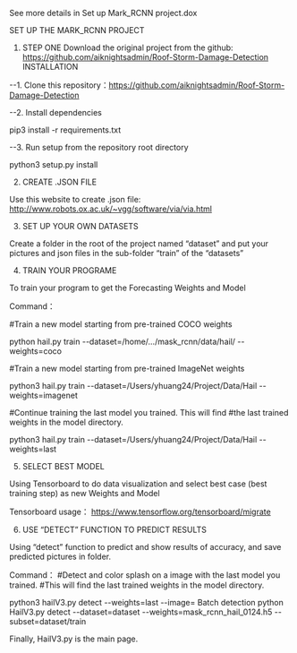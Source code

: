 See more details in Set up  Mark_RCNN project.dox

SET UP THE MARK_RCNN PROJECT

1.	STEP ONE
Download the original project from the github: https://github.com/aiknightsadmin/Roof-Storm-Damage-Detection
INSTALLATION

--1.	Clone this repository：https://github.com/aiknightsadmin/Roof-Storm-Damage-Detection 

--2.	Install dependencies

pip3 install -r requirements.txt

--3.	Run setup from the repository root directory

python3 setup.py install

2.	CREATE .JSON FILE

Use this website to create .json file: http://www.robots.ox.ac.uk/~vgg/software/via/via.html

3.	SET UP YOUR OWN DATASETS

Create a folder in the root of the project named “dataset” and put your pictures and json files in the sub-folder “train” of the “datasets”

4.	TRAIN YOUR PROGRAME

To train your program to get the Forecasting Weights and Model 

Command：

#Train a new model starting from pre-trained COCO weights

python hail.py train --dataset=/home/.../mask_rcnn/data/hail/ --weights=coco

#Train a new model starting from pre-trained ImageNet weights

python3 hail.py train --dataset=/Users/yhuang24/Project/Data/Hail --weights=imagenet

#Continue training the last model you trained. This will find
#the last trained weights in the model directory.

python3 hail.py train --dataset=/Users/yhuang24/Project/Data/Hail --weights=last

5.	SELECT BEST MODEL

Using Tensorboard to do data visualization and select best case (best training step) as new Weights and Model

Tensorboard usage：
https://www.tensorflow.org/tensorboard/migrate

6.	USE “DETECT” FUNCTION TO PREDICT RESULTS

Using “detect” function to predict and show results of accuracy, and save predicted pictures in folder.

Command：
#Detect and color splash on a image with the last model you trained.
#This will find the last trained weights in the model directory.

python3 hailV3.py detect --weights=last --image=
Batch detection
python HailV3.py detect --dataset=dataset --weights=mask_rcnn_hail_0124.h5 --subset=dataset/train


Finally, HailV3.py is the main page.

